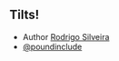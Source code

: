 Tilts!
------

 * Author [Rodrigo Silveira](http://www.rodrigo-silveira.com)
 * [@poundinclude](https://twitter.com/poundinclude)

